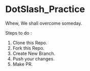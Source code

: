 # DotSlash_Practice
Whew, We shall overcome someday.

Steps to do :
1. Clone this Repo.
2. Fork this Repo.
3. Create New Branch.
4. Push your changes.
5. Make PR.
